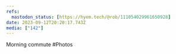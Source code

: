 ```yaml
---
refs:
  mastodon_status: [https://hyem.tech/@rob/111054029961650928]
date: 2023-09-12T20:20:17.743Z
media: ["142"]
---
```


Morning commute #Photos

